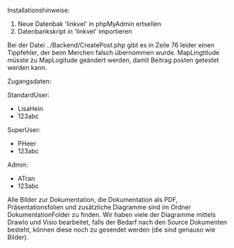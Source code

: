 Installationshinweise:
1. Neue Datenbak 'linkvel' in phpMyAdmin ertsellen
2. Datenbankskript in 'linkvel' importieren 

Bei der Datei ../Backend/CreatePost.php gibt es in Zeile 76 leider einen Tippfehler, der beim Merchen falsch übernommen wurde.
MapLingtitude müsste zu MapLogitude geändert werden, damit Beitrag posten getestet werden kann.

Zugangsdaten:

StandardUser:
- LisaHein
- 123abc

SuperUser:
- PHeer
- 123abc

Admin:
- ATran
- 123abc

Alle Bilder zur Dokumentation, die Dokumentation als PDF, Präsentationsfolien und zusätzliche Diagramme sind im Ordner DokumentationFolder zu finden. 
Wir haben viele der Diagramme mittels DrawIo und Visio bearbeitet, falls der Bedarf nach den Source Dokumenten besteht, können diese noch zu gesendet werden (die sind genauso wie Bilder).


